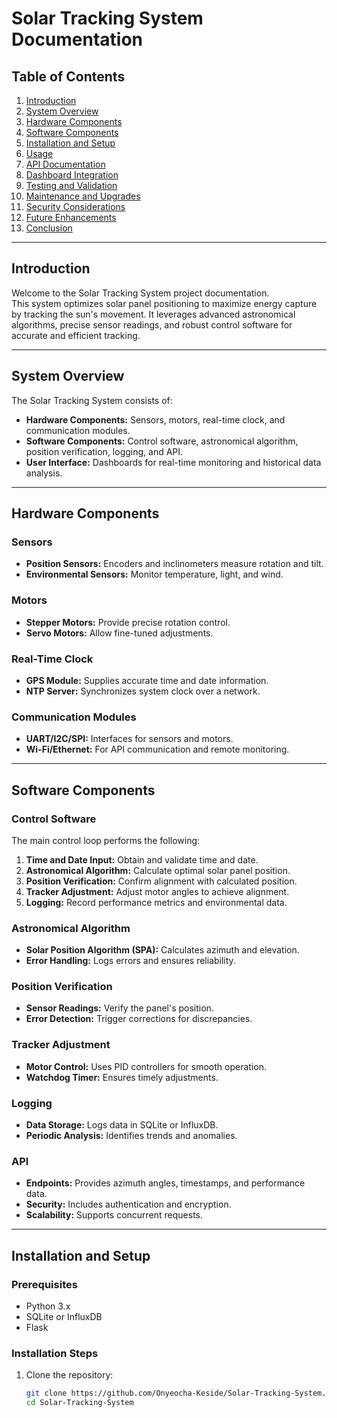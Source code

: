 # Solar Tracking System Documentation  

## Table of Contents  
1. [Introduction](#introduction)  
2. [System Overview](#system-overview)  
3. [Hardware Components](#hardware-components)  
4. [Software Components](#software-components)  
5. [Installation and Setup](#installation-and-setup)  
6. [Usage](#usage)  
7. [API Documentation](#api-documentation)  
8. [Dashboard Integration](#dashboard-integration)  
9. [Testing and Validation](#testing-and-validation)  
10. [Maintenance and Upgrades](#maintenance-and-upgrades)  
11. [Security Considerations](#security-considerations)  
12. [Future Enhancements](#future-enhancements)  
13. [Conclusion](#conclusion)  

---

## Introduction  
Welcome to the Solar Tracking System project documentation.  
This system optimizes solar panel positioning to maximize energy capture by tracking the sun's movement. It leverages advanced astronomical algorithms, precise sensor readings, and robust control software for accurate and efficient tracking.  

---

## System Overview  
The Solar Tracking System consists of:  
- **Hardware Components:** Sensors, motors, real-time clock, and communication modules.  
- **Software Components:** Control software, astronomical algorithm, position verification, logging, and API.  
- **User Interface:** Dashboards for real-time monitoring and historical data analysis.  

---

## Hardware Components  

### Sensors  
- **Position Sensors:** Encoders and inclinometers measure rotation and tilt.  
- **Environmental Sensors:** Monitor temperature, light, and wind.  

### Motors  
- **Stepper Motors:** Provide precise rotation control.  
- **Servo Motors:** Allow fine-tuned adjustments.  

### Real-Time Clock  
- **GPS Module:** Supplies accurate time and date information.  
- **NTP Server:** Synchronizes system clock over a network.  

### Communication Modules  
- **UART/I2C/SPI:** Interfaces for sensors and motors.  
- **Wi-Fi/Ethernet:** For API communication and remote monitoring.  

---

## Software Components  

### Control Software  
The main control loop performs the following:  
1. **Time and Date Input:** Obtain and validate time and date.  
2. **Astronomical Algorithm:** Calculate optimal solar panel position.  
3. **Position Verification:** Confirm alignment with calculated position.  
4. **Tracker Adjustment:** Adjust motor angles to achieve alignment.  
5. **Logging:** Record performance metrics and environmental data.  

### Astronomical Algorithm  
- **Solar Position Algorithm (SPA):** Calculates azimuth and elevation.  
- **Error Handling:** Logs errors and ensures reliability.  

### Position Verification  
- **Sensor Readings:** Verify the panel's position.  
- **Error Detection:** Trigger corrections for discrepancies.  

### Tracker Adjustment  
- **Motor Control:** Uses PID controllers for smooth operation.  
- **Watchdog Timer:** Ensures timely adjustments.  

### Logging  
- **Data Storage:** Logs data in SQLite or InfluxDB.  
- **Periodic Analysis:** Identifies trends and anomalies.  

### API  
- **Endpoints:** Provides azimuth angles, timestamps, and performance data.  
- **Security:** Includes authentication and encryption.  
- **Scalability:** Supports concurrent requests.  

---

## Installation and Setup  

### Prerequisites  
- Python 3.x  
- SQLite or InfluxDB  
- Flask  

### Installation Steps  
1. Clone the repository:  
   ```bash
   git clone https://github.com/Onyeocha-Keside/Solar-Tracking-System.git  
   cd Solar-Tracking-System  
